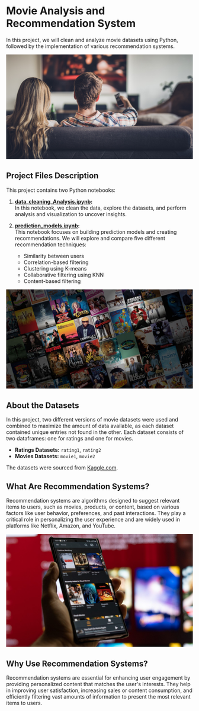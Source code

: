 # Movie Analysis and Recommendation System

In this project, we will clean and analyze movie datasets using Python, followed by the implementation of various recommendation systems.

<img src="img/whatching.jpg"/> 

## Project Files Description

This project contains two Python notebooks:

1. **[data_cleaning_Analysis.ipynb](data_cleaning_Analysis.ipynb):**  
   In this notebook, we clean the data, explore the datasets, and perform analysis and visualization to uncover insights.

2. **[prediction_models.ipynb](prediction_models.ipynb):**  
   This notebook focuses on building prediction models and creating recommendations. We will explore and compare five different recommendation techniques:
   * Similarity between users
   * Correlation-based filtering
   * Clustering using K-means
   * Collaborative filtering using KNN
   * Content-based filtering

<img src="img/top.jpg"/> 

## About the Datasets

In this project, two different versions of movie datasets were used and combined to maximize the amount of data available, as each dataset contained unique entries not found in the other. Each dataset consists of two dataframes: one for ratings and one for movies.

* **Ratings Datasets:** `rating1`, `rating2`
* **Movies Datasets:** `movie1`, `movie2`

The datasets were sourced from [Kaggle.com](link).

## What Are Recommendation Systems?

Recommendation systems are algorithms designed to suggest relevant items to users, such as movies, products, or content, based on various factors like user behavior, preferences, and past interactions. They play a critical role in personalizing the user experience and are widely used in platforms like Netflix, Amazon, and YouTube.

<img src="img/phone.jpg"/>

## Why Use Recommendation Systems?

Recommendation systems are essential for enhancing user engagement by providing personalized content that matches the user's interests. They help in improving user satisfaction, increasing sales or content consumption, and efficiently filtering vast amounts of information to present the most relevant items to users.
